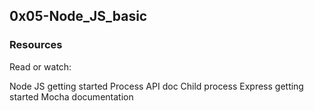 ## 0x05-Node_JS_basic

### Resources
Read or watch:

Node JS getting started
Process API doc
Child process
Express getting started
Mocha documentation
